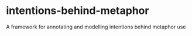 # intentions-behind-metaphor
A framework for annotating and modelling intentions behind metaphor use
